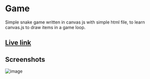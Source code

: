 # Game

Simple snake game written in canvas js with simple html file, to learn canvas.js to draw items in a game loop.

## [Live link](https://html-game-moonblade.herokuapp.com/)

## Screenshots

![image](https://user-images.githubusercontent.com/9362269/120072755-032ea680-c0b3-11eb-9d9c-8b10502d8b5c.png)


